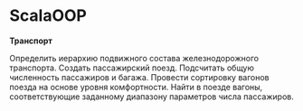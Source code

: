 # ScalaOOP
**Транспорт** 

Определить иерархию подвижного состава железнодорожного транспорта. Создать пассажирский поезд.
Подсчитать общую численность пассажиров и багажа. Провести сортировку вагонов поезда на основе уровня комфортности.
Найти в поезде вагоны, соответствующие заданному диапазону параметров числа пассажиров.
